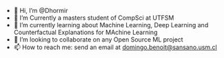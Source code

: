 - 👋 Hi, I’m @Dhormir
- 👀 I’m Currently a masters student of CompSci at UTFSM
- 🌱 I’m currently learning about Machine Learning, Deep Learning and Counterfactual Explanations for MAchine Learning
- 💞️ I’m looking to collaborate on any Open Source ML project 
- 📫 How to reach me: send an email at domingo.benoit@sansano.usm.cl
<!---
Dhormir/Dhormir is a ✨ special ✨ repository because its `README.md` (this file) appears on your GitHub profile.
You can click the Preview link to take a look at your changes.
--->
